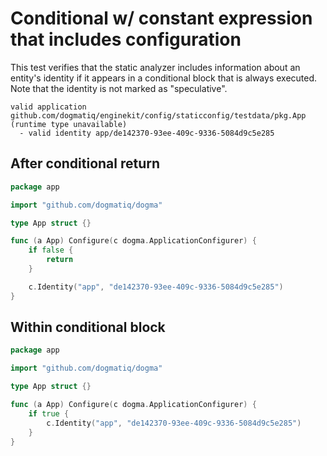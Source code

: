 # Conditional w/ constant expression that includes configuration

This test verifies that the static analyzer includes information about an
entity's identity if it appears in a conditional block that is always executed.
Note that the identity is not marked as "speculative".

```au:output
valid application github.com/dogmatiq/enginekit/config/staticconfig/testdata/pkg.App (runtime type unavailable)
  - valid identity app/de142370-93ee-409c-9336-5084d9c5e285
```

## After conditional return

```go au:input
package app

import "github.com/dogmatiq/dogma"

type App struct {}

func (a App) Configure(c dogma.ApplicationConfigurer) {
	if false {
		return
	}

	c.Identity("app", "de142370-93ee-409c-9336-5084d9c5e285")
}
```

## Within conditional block

```go au:input
package app

import "github.com/dogmatiq/dogma"

type App struct {}

func (a App) Configure(c dogma.ApplicationConfigurer) {
	if true {
		c.Identity("app", "de142370-93ee-409c-9336-5084d9c5e285")
	}
}
```

